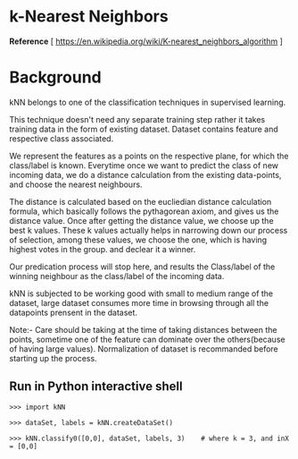 # k-Nearest Neighbors
**Reference** [ https://en.wikipedia.org/wiki/K-nearest_neighbors_algorithm ]

# Background
kNN belongs to one of the classification techniques in supervised learning. 

This technique doesn't need any separate training step rather it takes training data in the form of existing dataset. Dataset contains feature and respective class associated. 

We represent the features as a points on the respective plane, for which the class/label is known. Everytime once we want to predict the class of new incoming data, we do a distance calculation from the existing data-points, and choose the nearest neighbours.

The distance is calculated based on the eucliedian distance calculation formula, which basically follows the pythagorean axiom, and gives us the distance value. Once after getting the distance value, we choose up the best k values. These k values actually helps in narrowing down our process of selection, among these values, we choose the one, which is having highest votes in the group. and declear it a winner.

Our predication process will stop here, and results the Class/label of the winning neighbour as the class/label of the incoming data.

kNN is subjected to be working good with small to medium range of the dataset, large dataset consumes more time in browsing through all the datapoints prensent in the dataset.

Note:- Care should be taking at the time of taking distances between the points, sometime one of the feature can dominate over the others(because of having large values). Normalization of dataset is recommanded before starting up the process.

## Run in Python interactive shell
    >>> import kNN

    >>> dataSet, labels = kNN.createDataSet()

    >>> kNN.classify0([0,0], dataSet, labels, 3)    # where k = 3, and inX = [0,0]

